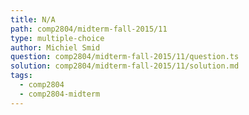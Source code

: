 ```yaml
---
title: N/A
path: comp2804/midterm-fall-2015/11
type: multiple-choice
author: Michiel Smid
question: comp2804/midterm-fall-2015/11/question.ts
solution: comp2804/midterm-fall-2015/11/solution.md
tags:
  - comp2804
  - comp2804-midterm
---
```

